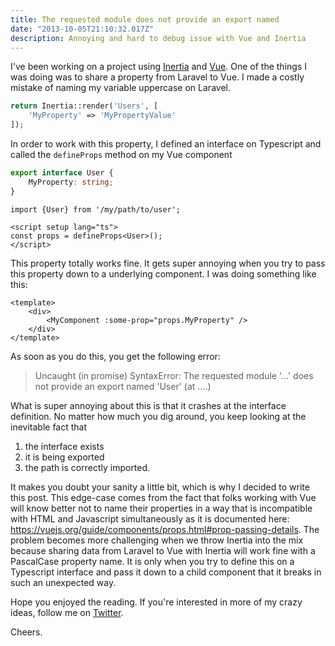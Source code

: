 ```yaml
---
title: The requested module does not provide an export named
date: "2013-10-05T21:10:32.017Z"
description: Annoying and hard to debug issue with Vue and Inertia
---
```


I've been working on a project using [Inertia](https://inertiajs.com/) and
[Vue](https://vuejs.org/). One of the things I was doing was to share
a property from Laravel to Vue. I made a costly mistake of naming
my variable uppercase on Laravel.

```php
return Inertia::render('Users', [
    'MyProperty' => 'MyPropertyValue'
]);
```

In order to work with this property, I defined an interface on Typescript and
called the `defineProps` method on my Vue component

```ts
export interface User {
    MyProperty: string;
}
```

```vue
import {User} from '/my/path/to/user';

<script setup lang="ts">
const props = defineProps<User>();
</script>
```

This property totally works fine. It gets super annoying when you try to pass this property
down to a underlying component. I was doing something like this:

```vue
<template>
    <div>
        <MyComponent :some-prop="props.MyProperty" />
    </div>
</template>
```

As soon as you do this, you get the following error:

> Uncaught (in promise) SyntaxError: The requested module '...' 
> does not provide an export named 'User' (at ....)

What is super annoying about this is that it crashes at the interface definition.
No matter how much you dig around, you keep looking at the inevitable fact that
1) the interface exists 
2) it is being exported 
3) the path is correctly imported.

It makes you doubt your sanity a little bit, which is why I decided
to write this post. This edge-case comes from the fact that folks
working with Vue will know better not to name their properties in
a way that is incompatible with HTML and Javascript simultaneously
as it is documented here: https://vuejs.org/guide/components/props.html#prop-passing-details.
The problem becomes more challenging when we throw Inertia into
the mix because sharing data from Laravel to Vue with Inertia will
work fine with a PascalCase property name. It is only when you try
to define this on a Typescript interface and pass it down to a
child component that it breaks in such an unexpected way.

Hope you enjoyed the reading. If you're interested in more of my crazy
ideas, follow me on [Twitter](https://twitter.com/deleugyn).

Cheers.